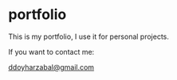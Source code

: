 # portfolio
This is my portfolio, I use it for personal projects.

If you want to contact me: 

ddoyharzabal@gmail.com
